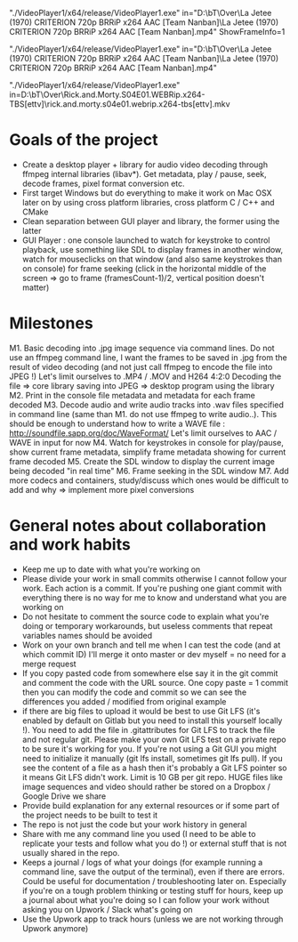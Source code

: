 "./VideoPlayer1/x64/release/VideoPlayer1.exe" in="D:\bT\Over\La Jetee (1970) CRITERION 720p BRRiP x264 AAC [Team Nanban]\La Jetee (1970) CRITERION 720p BRRiP x264 AAC [Team Nanban].mp4" ShowFrameInfo=1

"./VideoPlayer1/x64/release/VideoPlayer1.exe" in="D:\bT\Over\La Jetee (1970) CRITERION 720p BRRiP x264 AAC [Team Nanban]\La Jetee (1970) CRITERION 720p BRRiP x264 AAC [Team Nanban].mp4"

"./VideoPlayer1/x64/release/VideoPlayer1.exe" in=D:\bT\Over\Rick.and.Morty.S04E01.WEBRip.x264-TBS[ettv]\rick.and.morty.s04e01.webrip.x264-tbs[ettv].mkv

# Goals of the project

* Create a desktop player + library for audio video decoding through ffmpeg internal libraries (libav*). Get metadata, play / pause, seek, decode frames, pixel format conversion etc.
* First target Windows but do everything to make it work on Mac OSX later on by using cross platform libraries, cross platform C / C++ and CMake
* Clean separation between GUI player and library, the former using the latter
* GUI Player : one console launched to watch for keystroke to control playback, use something like SDL to display frames in another window, watch for mouseclicks on that window (and also same keystrokes than on console) for frame seeking (click in the horizontal middle of the screen => go to frame (framesCount-1)/2, vertical position doesn't matter)

# Milestones


M1. Basic decoding into .jpg image sequence via command lines. Do not use an ffmpeg command line, I want the frames to be saved in .jpg from the result of video decoding (and not just call ffmpeg to encode the file into JPEG !)
Let's limit ourselves to .MP4 / .MOV and H264 4:2:0
Decoding the file => core library
saving into JPEG => desktop program using the library
M2. Print in the console file metadata and metadata for each frame decoded
M3. Decode audio and write audio tracks into .wav files specified in command line (same than M1. do not use ffmpeg to write audio..). This should be enough to understand how to write a WAVE file : http://soundfile.sapp.org/doc/WaveFormat/
Let's limit ourselves to AAC / WAVE in input for now
M4. Watch for keystrokes in console for play/pause, show current frame metadata, simplify frame metadata showing for current frame decoded
M5. Create the SDL window to display the current image being decoded "in real time"
M6. Frame seeking in the SDL window 
M7. Add more codecs and containers, study/discuss which ones would be difficult to add and why => implement more pixel conversions



# General notes about collaboration and work habits

* Keep me up to date with what you're working on 
* Please divide your work in small commits otherwise I cannot follow your work. Each action is a commit. If you're pushing one giant commit with everything there is no way for me to know and understand what you are working on
* Do not hesitate to comment the source code to explain what you're doing or temporary workarounds, but useless comments that repeat variables names should be avoided
* Work on your own branch and tell me when I can test the code (and at which commit ID) I'll merge it onto master or dev myself = no need for a merge request
* If you copy pasted code from somewhere else say it in the git commit and comment the code with the URL source. One copy paste = 1 commit then you can modify the code and commit so we can see the differences you added / modified from original example 
* if there are big files to upload it would be best to use Git LFS (it's enabled by default on Gitlab but you need to install this yourself locally !). You need to add the file in .gitattributes for Git LFS to track the file and not regular git. Please make your own Git LFS test on a private repo to be sure it's working for you. If you're not using a Git GUI you might need to initialize it manually (git lfs install, sometimes git lfs pull). If you see the content of a file as a hash then it's probably a Git LFS pointer so it means Git LFS didn't work. Limit is 10 GB per git repo. HUGE files like image sequences and video should rather be stored on a Dropbox / Google Drive we share
* Provide build explanation for any external resources or if some part of the project needs to be built to test it
* The repo is not just the code but your work history in general
* Share with me any command line you used (I need to be able to replicate your tests and follow what you do !) or external stuff that is not usually shared in the repo.
* Keeps a journal / logs of what your doings (for example running a command line, save the output of the terminal), even if there are errors. Could be useful for documentation / troubleshooting later on. Especially if you're on a tough problem thinking or testing stuff for hours, keep up a journal about what you're doing so I can follow your work without asking you on Upwork / Slack what's going on 
* Use the Upwork app to track hours (unless we are not working through Upwork anymore)